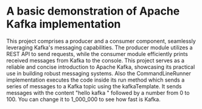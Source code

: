 # A basic demonstration of Apache Kafka implementation
This project comprises a producer and a consumer component, seamlessly leveraging Kafka's messaging capabilities. The producer module utilizes a REST API to send requests, while the consumer module efficiently prints received messages from Kafka to the console. This project serves as a reliable and concise introduction to Apache Kafka, showcasing its practical use in building robust messaging systems.
Also the CommandLineRunner implementation executes the code inside its run method which sends a series of messages to a Kafka topic using the kafkaTemplate. It sends messages with the content "hello kafka " followed by a number from 0 to 100. You can change it to 1_000_000 to see how fast is Kafka.
